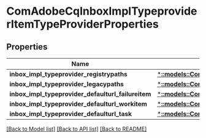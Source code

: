 # ComAdobeCqInboxImplTypeproviderItemTypeProviderProperties

## Properties
Name | Type | Description | Notes
------------ | ------------- | ------------- | -------------
**inbox_impl_typeprovider_registrypaths** | [***::models::ConfigNodePropertyArray**](configNodePropertyArray.md) |  | [optional] 
**inbox_impl_typeprovider_legacypaths** | [***::models::ConfigNodePropertyArray**](configNodePropertyArray.md) |  | [optional] 
**inbox_impl_typeprovider_defaulturl_failureitem** | [***::models::ConfigNodePropertyString**](configNodePropertyString.md) |  | [optional] 
**inbox_impl_typeprovider_defaulturl_workitem** | [***::models::ConfigNodePropertyString**](configNodePropertyString.md) |  | [optional] 
**inbox_impl_typeprovider_defaulturl_task** | [***::models::ConfigNodePropertyString**](configNodePropertyString.md) |  | [optional] 

[[Back to Model list]](../README.md#documentation-for-models) [[Back to API list]](../README.md#documentation-for-api-endpoints) [[Back to README]](../README.md)


